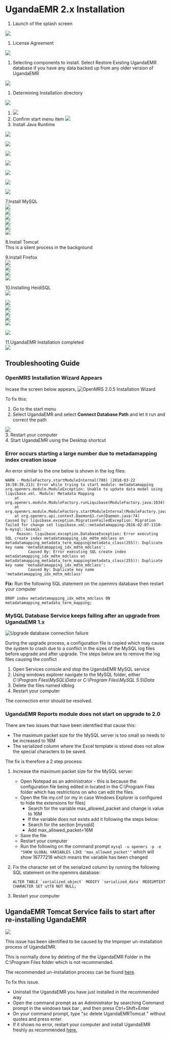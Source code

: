 # UgandaEMR 2.x Installation

1. Launch of the splash screen

![](../.gitbook/assets/splash%20%281%29.jpg)

1. License Agreement

![](../.gitbook/assets/1.2-agreement%20%281%29.jpg)

1. Selecting components to install. Select Restore Existing UgandaEMR database if you have any data backed up from any older version of UgandaEMR

![](../.gitbook/assets/Components%20%281%29.PNG)

1. Determining Installation directory

![](../.gitbook/assets/1.4-location%20%281%29.jpg)

1. ![](../.gitbook/assets/Components.PNG)
2. Confirm start menu item ![](../.gitbook/assets/1.5-shortcut%20%281%29.jpg)
3. Install Java Runtime

![](../.gitbook/assets/2.1-inst-java%20%281%29.jpg)

![](../assets/Java1.1.PNG)

![](../assets/Java2.PNG)

![](../assets/Java3.PNG)

![](../assets/Java4.PNG)

![](../assets/Java5.PNG)

![](../assets/Java6.PNG)

7.Install MySQL  
![](../.gitbook/assets/3.1-mysql-configure%20%281%29.jpg)  
![](../.gitbook/assets/3.2-standard%20%281%29.jpg)  
![](../.gitbook/assets/3.3-comd1%20%281%29.jpg)  
![](../.gitbook/assets/3.4-password-for-root%20%281%29.jpg)  
![](../.gitbook/assets/3.5-execute%20%281%29.jpg)  
![](../.gitbook/assets/3.6-mysql-finished%20%281%29.jpg)

8.Install Tomcat  
This is a silent process in the background

9.Install Firefox  
![](../.gitbook/assets/5.3-fire-fox-inst%20%281%29.jpg)  
![](../.gitbook/assets/5.4-fire-standard%20%281%29.jpg)  
![](../.gitbook/assets/5.5-fire-fox-directory%20%281%29.jpg)  
![](../.gitbook/assets/5.1-fire%20%281%29.jpg)

10.Installing HeidiSQL  
![](../.gitbook/assets/1.1heidisql%20%281%29.PNG)

![](../.gitbook/assets/1.2heidisql%20%281%29.PNG)  
![](../.gitbook/assets/1.3heidisql%20%281%29.PNG)  
![](../.gitbook/assets/1.4heidisql%20%281%29.PNG)  
![](../.gitbook/assets/1.5heidisql%20%281%29.PNG)  
![](../.gitbook/assets/1.6heidisql%20%281%29.PNG)

![](../.gitbook/assets/1.7heidisql%20%281%29.PNG)

11.UgandaEMR Installation completed  
![](../.gitbook/assets/6.0-complete-installation%20%281%29.jpg)

## Troubleshooting Guide

### OpenMRS Installation Wizard Appears

Incase the screen below appears, ![OpenMRS 2.0.5 Installation Wizard](../.gitbook/assets/intital_setup_screen%20%281%29.PNG)

To fix this:

1. Go to the start menu
2. Select UgandaEMR and select **Connect Database Path** and let it run and correct the path

![](../assets/PATH.png)  
3. Restart your computer  
4. Start UgandaEMR using the Desktop shortcut

### Error occurs starting a large number due to metadamapping index creation issue

An error similar to the one below is shown in the log files:

```text
WARN - ModuleFactory.startModuleInternal(788) |2018-03-22 16:58:39,213| Error while trying to start module: metadatamapping
org.openmrs.module.ModuleException: Unable to update data model using liquibase.xml. Module: Metadata Mapping
    at org.openmrs.module.ModuleFactory.runLiquibase(ModuleFactory.java:1034)
    at org.openmrs.module.ModuleFactory.startModuleInternal(ModuleFactory.java:728)
    at org.openmrs.api.context.Daemon$1.run(Daemon.java:74)
Caused by: liquibase.exception.MigrationFailedException: Migration failed for change set liquibase.xml::metadatamapping-2016-02-07-1310-b-mysql::kosmik:
     Reason: liquibase.exception.DatabaseException: Error executing SQL create index metadatamapping_idx_mdtm_mdclass on metadatamapping_metadata_term_mapping(metadata_class(255)): Duplicate key name 'metadatamapping_idx_mdtm_mdclass':
          Caused By: Error executing SQL create index metadatamapping_idx_mdtm_mdclass on metadatamapping_metadata_term_mapping(metadata_class(255)): Duplicate key name 'metadatamapping_idx_mdtm_mdclass':
          Caused By: Duplicate key name 'metadatamapping_idx_mdtm_mdclass'
```

**Fix:** Run the following SQL statement on the openmrs database then restart your computer

```text
DROP index metadatamapping_idx_mdtm_mdclass ON metadatamapping_metadata_term_mapping;
```

### MySQL Database Service keeps failing after an upgrade from UgandaEMR 1.x

![Upgrade database connection failure](../.gitbook/assets/upgrade_database_connection_failure%20%281%29.jpeg)

During the upgrade process, a configuration file is copied which may cause the system to crash due to a conflict in the sizes of the MySQL log files before upgrade and after upgrade. The steps below are to remove the log files causing the conflict

1. Open Services console and stop the UgandaEMR MySQL service 
2. Using windows explorer navigate to the MySQL folder, either _C:\Program Files\MySQL\Data_ or _C:\Program Files\MySQL 5.5\Data_
3. Delete the files named idblog 
4. Restart your computer 

The connection error should be resolved.

### UgandaEMR Reports module does not start on upgrade to 2.0

There are two issues that have been identified that cause this:

* The maximum packet size for the MySQL server is too small so needs to be increased to 16M
* The serialized column where the Excel template is stored does not allow the special characters to be saved.

The fix is therefore a 2 step process:

1. Increase the maximum packet size for the MySQL server:
   * Open Notepad as an administrator - this is because the configuration file being edited in located in the C:\Program Files folder which has restrictions on who can edit the files. 
   * Open the file my.cnf \(or my in case Windows Explorer is configured to hide the extensions for files\)
     * Search for the variable max\_allowed\_packet and change is value to 16M
     * If the variable does not exists add it following the steps below:
     * Search for the section \[mysqld\]
     * Add max\_allowed\_packet=16M
   * Save the file
   * Restart your computer
   * Run the following on the command prompt `mysql -u openmrs -p -e "SHOW GLOBAL VARIABLES LIKE 'max_allowed_packet'"` which will show 16777216 which means the variable has been changed
2. Fix the character set of the serialized column by running the following SQL statement on the openmrs database:

   ```text
   ALTER TABLE `serialized_object` MODIFY `serialized_data` MEDIUMTEXT CHARACTER SET utf8 NOT NULL;
   ```

3. Restart your computer

## UgandaEMR Tomcat Service fails to start after re-installing UgandaEMR

![](../.gitbook/assets/error%202%20tomcat%20service.jpeg)

This issue has been identified to be caused by the Improper un-installation process of UgandaEMR.

This is normally done by deleting of the the UgandaEMR Folder in the C:\Program Files folder which is not recommended.

The recommended un-installation process can be found [here](../uninstalling-ugandaemr/unistallinstalling-ugandaemr-older-versions.md).

To fix this issue.

* Uninstall the UgandaEMR  you have just installed  in the recommended way 
* Open the command prompt as an Administrator by searching Command prompt in the windows task bar , and then press Ctrl+Shift+Enter
* On your command prompt, type "sc delete UgandaEMRTomcat " without quotes and press enter.
* If it shows no error, restart your computer and install UgandaEMR freshly as recommended [here.](ugandaemr-2x-installation.md)

